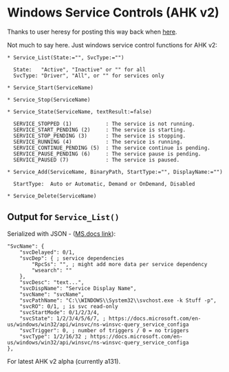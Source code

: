 # Windows Service Controls (AHK v2)

Thanks to user heresy for posting this way back when [here](https://autohotkey.com/board/topic/32023-service-function-set-for-handling-windows-services/).

Not much to say here.  Just windows service control functions for AHK v2:

```
* Service_List(State:="", SvcType:="")

  State:   "Active", "Inactive" or "" for all
  SvcType: "Driver", "All", or "" for services only
  
* Service_Start(ServiceName)

* Service_Stop(ServiceName)

* Service_State(ServiceName, textResult:=false)

  SERVICE_STOPPED (1)           : The service is not running.
  SERVICE_START_PENDING (2)     : The service is starting.
  SERVICE_STOP_PENDING (3)      : The service is stopping.
  SERVICE_RUNNING (4)           : The service is running.
  SERVICE_CONTINUE_PENDING (5)  : The service continue is pending.
  SERVICE_PAUSE_PENDING (6)     : The service pause is pending.
  SERVICE_PAUSED (7)            : The service is paused.

* Service_Add(ServiceName, BinaryPath, StartType:="", DisplayName:="")

  StartType:  Auto or Automatic, Demand or OnDemand, Disabled 

* Service_Delete(ServiceName)
```

## Output for `Service_List()`
Serialized with JSON - ([MS.docs link](https://docs.microsoft.com/en-us/windows/win32/api/winsvc/ns-winsvc-query_service_configa)):
```
"SvcName": {
    "svcDelayed": 0/1,
    "svcDep": { ; service dependencies
        "RpcSs": "", ; might add more data per service dependency
        "wsearch": ""
    },
    "svcDesc": "text...",
    "svcDispName": "Service Display Name",
    "svcName": "svcName",
    "svcPathName": "C:\\WINDOWS\\System32\\svchost.exe -k Stuff -p",
    "svcRO": 0/1, ; is svc read-only
    "svcStartMode": 0/1/2/3/4,
    "svcState": 1/2/3/4/5/6/7, ; https://docs.microsoft.com/en-us/windows/win32/api/winsvc/ns-winsvc-query_service_configa
    "svcTrigger": 0, ; number of triggers / 0 = no triggers
    "svcType": 1/2/16/32 ; https://docs.microsoft.com/en-us/windows/win32/api/winsvc/ns-winsvc-query_service_configa
},
```

For latest AHK v2 alpha (currently a131).